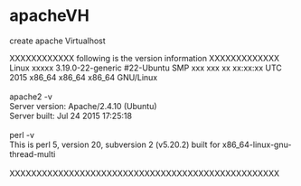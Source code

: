 # apacheVH
create apache Virtualhost



XXXXXXXXXXXX following is the version information XXXXXXXXXXXXX<br/>
Linux xxxxx 3.19.0-22-generic #22-Ubuntu SMP xxx xxx xx xx:xx:xx UTC 2015 x86_64 x86_64 x86_64 GNU/Linux<br/>
<br/>
apache2 -v<br/>
Server version: Apache/2.4.10 (Ubuntu)<br/>
Server built:   Jul 24 2015 17:25:18<br/>
<br/>
perl -v<br/>
This is perl 5, version 20, subversion 2 (v5.20.2) built for x86_64-linux-gnu-thread-multi<br/>
<br/>
XXXXXXXXXXXXXXXXXXXXXXXXXXXXXXXXXXXXXXXXXXXXXXXXXX<br/>
